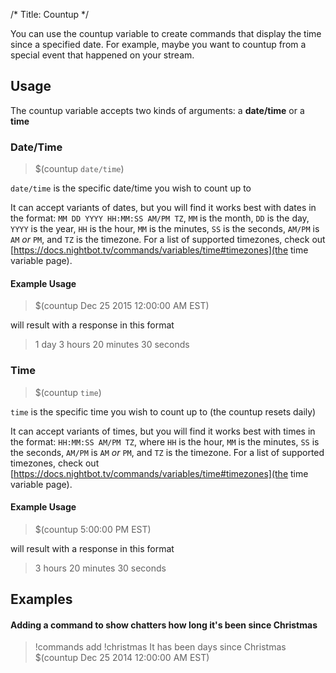 /*
Title: Countup
*/

You can use the countup variable to create commands that display the time since a specified date. For example, maybe you want to countup from a special event that happened on your stream.

## Usage

The countup variable accepts two kinds of arguments: a **date/time** or a **time**

### Date/Time

> $(countup `date/time`)

`date/time` is the specific date/time you wish to count up to

It can accept variants of dates, but you will find it works best with dates in the format: `MM DD YYYY HH:MM:SS AM/PM TZ`, `MM` is the month, `DD` is the day, `YYYY` is the year, `HH` is the hour, `MM` is the minutes, `SS` is the seconds, `AM/PM` is `AM` *or* `PM`, and `TZ` is the timezone. For a list of supported timezones, check out [https://docs.nightbot.tv/commands/variables/time#timezones](the time variable page).

#### Example Usage

> $(countup Dec 25 2015 12:00:00 AM EST)

will result with a response in this format

> 1 day 3 hours 20 minutes 30 seconds

### Time

> $(countup `time`)

`time` is the specific time you wish to count up to (the countup resets daily)

It can accept variants of times, but you will find it works best with times in the format: `HH:MM:SS AM/PM TZ`, where `HH` is the hour, `MM` is the minutes, `SS` is the seconds, `AM/PM` is `AM` *or* `PM`, and `TZ` is the timezone. For a list of supported timezones, check out [https://docs.nightbot.tv/commands/variables/time#timezones](the time variable page).

#### Example Usage

> $(countup 5:00:00 PM EST)

will result with a response in this format

> 3 hours 20 minutes 30 seconds

## Examples

#### Adding a command to show chatters how long it's been since Christmas

> !commands add !christmas It has been days since Christmas $(countup Dec 25 2014 12:00:00 AM EST)
